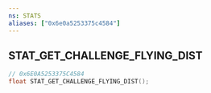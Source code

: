 ```yaml
---
ns: STATS
aliases: ["0x6e0a5253375c4584"]
---
```

## STAT_GET_CHALLENGE_FLYING_DIST

```c
// 0x6E0A5253375C4584
float STAT_GET_CHALLENGE_FLYING_DIST();
```
